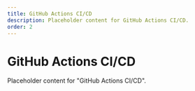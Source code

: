 ```yaml
---
title: GitHub Actions CI/CD
description: Placeholder content for GitHub Actions CI/CD.
order: 2
---
```


# GitHub Actions CI/CD

Placeholder content for "GitHub Actions CI/CD".
